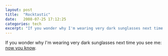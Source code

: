 ```yaml
---
layout: post
title:  "Rocktastic"
date:   2008-07-25 17:12:25
categories: tech
excerpt: "If you wonder why I'm wearing very dark sunglasses next time you see me: <a href='https://www.oracle.com/javaone/rock-stars/index.html#mhadley'>now you know</a>"
---
```

If you wonder why I'm wearing very dark sunglasses next time you see me: <a href="https://www.oracle.com/javaone/rock-stars/index.html#mhadley">now you know</a>.